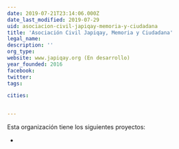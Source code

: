 ```yaml
---
date: 2019-07-21T23:14:06.000Z
date_last_modified: 2019-07-29
uid: asociacion-civil-japiqay-memoria-y-ciudadana
title: 'Asociación Civil Japiqay, Memoria y Ciudadana'
legal_name: 
description: ''
org_type: 
website: www.japiqay.org (En desarrollo)
year_founded: 2016
facebook: 
twitter: 
tags:

cities: 


---
```


Esta organización tiene los siguientes proyectos:

- [](/proyectos/os-conoces-mapeando-el-poder)
